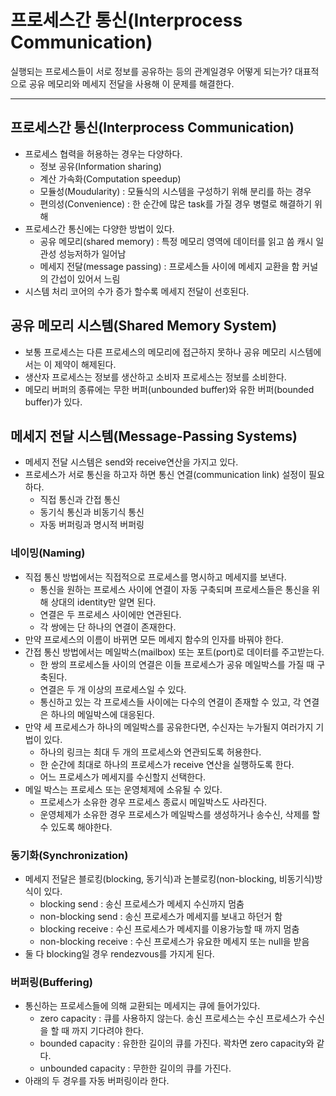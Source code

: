 # 프로세스간 통신(Interprocess Communication)
실행되는 프로세스들이 서로 정보를 공유하는 등의 관계일경우 어떻게 되는가? 대표적으로 공유 메모리와 메세지 전달을 사용해 이 문제를 해결한다.
***

## 프로세스간 통신(Interprocess Communication)
* 프로세스 협력을 허용하는 경우는 다양하다.
    * 정보 공유(Information sharing)
    * 계산 가속화(Computation speedup) 
    * 모듈성(Moudularity) : 모듈식의 시스템을 구성하기 위해 분리를 하는 경우
    * 편의성(Convenience) : 한 순간에 많은 task를 가질 경우 병렬로 해결하기 위해
* 프로세스간 통신에는 다양한 방법이 있다.
    * 공유 메모리(shared memory) : 특정 메모리 영역에 데이터를 읽고 씀 캐시 일관성 성능저하가 일어남
    * 메세지 전달(message passing) : 프로세스들 사이에 메세지 교환을 함 커널의 간섭이 있어서 느림
* 시스템 처리 코어의 수가 증가 할수록 메세지 전달이 선호된다.

## 공유 메모리 시스템(Shared Memory System)
* 보통 프로세스는 다른 프로세스의 메모리에 접근하지 못하나 공유 메모리 시스템에서는 이 제약이 해제된다.
* 생산자 프로세스는 정보를 생산하고 소비자 프로세스는 정보를 소비한다.
* 메모리 버퍼의 종류에는 무한 버퍼(unbounded buffer)와 유한 버퍼(bounded buffer)가 있다.

## 메세지 전달 시스템(Message-Passing Systems)
* 메세지 전달 시스템은 send와 receive연산을 가지고 있다.
* 프로세스가 서로 통신을 하고자 하면 통신 연결(communication link) 설정이 필요하다.
    * 직접 통신과 간접 통신
    * 동기식 통신과 비동기식 통신
    * 자동 버퍼링과 명시적 버퍼링

### 네이밍(Naming)
* 직접 통신 방법에서는 직접적으로 프로세스를 명시하고 메세지를 보낸다.
    * 통신을 원하는 프로세스 사이에 연결이 자동 구축되며 프로세스들은 통신을 위해 상대의 identity만 알면 된다.
    * 연결은 두 프로세스 사이에만 연관된다.
    * 각 쌍에는 단 하나의 연결이 존재한다.
* 만약 프로세스의 이름이 바뀌면 모든 메세지 함수의 인자를 바꿔야 한다.
* 간접 통신 방법에서는 메일박스(mailbox) 또는 포트(port)로 데이터를 주고받는다.
    * 한 쌍의 프로세스들 사이의 연결은 이들 프로세스가 공유 메일박스를 가질 때 구축된다.
    * 연결은 두 개 이상의 프로세스일 수 있다.
    * 통신하고 있는 각 프로세스들 사이에는 다수의 연결이 존재할 수 있고, 각 연결은 하나의 메일박스에 대응된다.
* 만약 세 프로세스가 하나의 메일박스를 공유한다면, 수신자는 누가될지 여러가지 기법이 있다.
    * 하나의 링크는 최대 두 개의 프로세스와 연관되도록 허용한다.
    * 한 순간에 최대로 하나의 프로세스가 receive 연산을 실행하도록 한다.
    * 어느 프로세스가 메세지를 수신할지 선택한다.
* 메일 박스는 프로세스 또는 운영체제에 소유될 수 있다.
    * 프로세스가 소유한 경우 프로세스 종료시 메일박스도 사라진다.
    * 운영체제가 소유한 경우 프로세스가 메일박스를 생성하거나 송수신, 삭제를 할 수 있도록 해야한다.

### 동기화(Synchronization)
* 메세지 전달은 블로킹(blocking, 동기식)과 논블로킹(non-blocking, 비동기식)방식이 있다.
    * blocking send : 송신 프로세스가 메세지 수신까지 멈춤
    * non-blocking send : 송신 프로세스가 메세지를 보내고 하던거 함
    * blocking receive : 수신 프로세스가 메세지를 이용가능할 때 까지 멈춤
    * non-blocking receive : 수신 프로세스가 유요한 메세지 또는 null을 받음
* 둘 다 blocking일 경우 rendezvous를 가지게 된다.

### 버퍼링(Buffering)
* 통신하는 프로세스들에 의해 교환되는 메세지는 큐에 들어가있다.
    * zero capacity : 큐를 사용하지 않는다. 송신 프로세스는 수신 프로세스가 수신을 할 때 까지 기다려야 한다.
    * bounded capacity : 유한한 길이의 큐를 가진다. 꽉차면 zero capacity와 같다.
    * unbounded capacity : 무한한 길이의 큐를 가진다.
* 아래의 두 경우를 자동 버퍼링이라 한다. 
